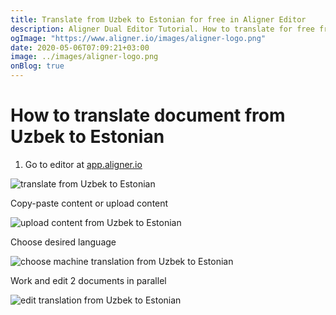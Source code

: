 ```yaml
---
title: Translate from Uzbek to Estonian for free in Aligner Editor
description: Aligner Dual Editor Tutorial. How to translate for free from Uzbek to Estonian. Aligner is multilingual document management platform. 
ogImage: "https://www.aligner.io/images/aligner-logo.png"
date: 2020-05-06T07:09:21+03:00
image: ../images/aligner-logo.png
onBlog: true
---
```


# How to translate document from Uzbek to Estonian

1. Go to editor at [app.aligner.io](https://app.aligner.io "Aligner App web page")

![translate from Uzbek to Estonian](../aligner-blank-editor.png "translate from Uzbek to Estonian")

Copy-paste content or upload content

![upload content from Uzbek to Estonian](../aligner-uploaded-document.png "upload content from Uzbek to Estonian")

Choose desired language

![choose machine translation from Uzbek to Estonian](../aligner-language-dropdown.png "choose machine translation from Uzbek to Estonian")

Work and edit 2 documents in parallel

![edit translation from Uzbek to Estonian](../aligner-double-sitded-editor.png "edit translation from Uzbek to Estonian")

